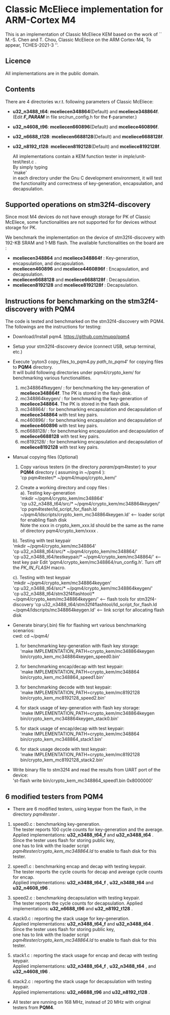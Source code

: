 # Classic McEliece implementation for ARM-Cortex M4

This is an implementation of Classic McEliece KEM based on the work of
`` M.-S. Chen and T. Chou, Classic McEliece on the ARM Cortex-M4, To appear, TCHES-2021-3 ''.


## Licence

All implementations are in the public domain.


## Contents

There are 4 directories w.r.t. following parameters of Classic McEliece:
- **u32_n3488_t64**: **mceliecen348864**(Default) and **mceliece348864f**. (Edit **_F_PARAM_** in file src/run_config.h for the **f**-parameter.)
- **u32_n4608_t96**: **mceliecen660896**(Default) and **mceliece460896f**. 
- **u32_n6688_t128**: **mceliecen6688128**(Default) and **mceliece6688128f**. 
- **u32_n8192_t128**: **mceliecen8192128**(Default) and **mceliece8192128f**. 


  All implementations contain a KEM function tester in *imple*/unit-test/test.c .  
  By simply typing  
  'make'  
  in each directory under the Gnu C development environment, it will test
  the functionality and correctness of key-generation, encapsulation, and decapsulation.  

## Supported operations on stm32f4-discovery

 Since most M4 devices do not have enough storage for PK of Classic McEliece,
 some functionalities are not supported for for devices without storage for PK.


We benchmark the implementation on the device of stm32f4-discovery with 192-KB SRAM and 1-MB flash.
The available functionalities on the board are :
- **mceliecen348864** and **mceliece348864f** : Key-generation, encapsulation, and decapsulation.
- **mceliecen460896** and **mceliece4460896f** : Encapsulation, and decapsulation.
- **mceliecen6688128** and **mceliece6688128f** : Decapsulation.
- **mceliecen8192128** and **mceliece8192128f** : Decapsulation.



## Instructions for benchmarking on the stm32f4-discovery with **PQM4**

The code is tested and benchmarked on the stm32f4-discovery with PQM4.
The followings are the instructions for testing:


- Download/Install pqm4. https://github.com/mupq/pqm4


- Setup your stm32f4-discovery device (connect USB, setup terminal, etc.)


- Execute 'pyton3 copy_files_to_pqm4.py *path_to_pqm4*' for copying files to **PQM4** directory.  
  It will build following directories under pqm4/crypto_kem/ for benchmarking various functionalities.
  1. mc348864fkeygen/ : for benchmarking the key-generation of **mceliece348864f**. The PK is stored in the flash disk.
  2. mc348864keygen/ : for benchmarking the key-generation of **mceliece348864**. The PK is stored in the flash disk.
  3. mc348864/ : for benchmarking encapsulation and decapsulation of **mceliece348864** with test key pairs.
  4. mc460896/ : for benchmarking encapsulation and decapsulation of **mceliece460896** with test key pairs.
  5. mc6688128/ : for benchmarking encapsulation and decapsulation of **mceliece6688128** with test key pairs.
  6. mc8192128/ : for benchmarking encapsulation and decapsulation of **mceliece8192128** with test key pairs.


- Manual copying files (Optional)
  1. Copy various testers (in the directory *param*/pqm4tester) to your **PQM4** directory ( assuming in ~/pqm4 ):  
    'cp pqm4tester/* ~/pqm4/mupq/crypto_kem/'  

  2. Create a working directory and copy files :  
    a). Testing key-generation  
    'mkdir ~/pqm4/crypto_kem/mc348864'  
    'cp u32_n3488_t64/src/* ~/pqm4/crypto_kem/mc348864keygen/'  
    'cp pqm4tester/ld_script_for_flash.ld ~/pqm4/ldscripts/crypto_kem_mc348864keygen.ld' <-- loader script for enabling flash disk  
    Note the xxxx in crypto_kem_xxx.ld should be the same as the name of directory pqm4/crypto_kem/xxxx .   

    b). Testing with test keypair  
    'mkdir ~/pqm4/crypto_kem/mc348864'  
    'cp u32_n3488_t64/src/* ~/pqm4/crypto_kem/mc348864/'  
    'cp u32_n3488_t64/testkeypair/* ~/pqm4/crypto_kem/mc348864/'   <-- test key pair
     Edit 'pqm4/crypto_kem/mc348864/run_config.h'. Turn off the *_PK_IN_FLASH_* macro.

    c). Testing with test keypair  
    'mkdir ~/pqm4/crypto_kem/mc348864keygen'  
    'cp u32_n3488_t64/src/* ~/pqm4/crypto_kem/mc348864keygen/'  
    'cp u32_n3488_t64/stm32f4flashtool/* ~/pqm4/crypto_kem/mc348864keygen/'   <-- flash tools for stm32f4-discovery
    'cp u32_n3488_t64/stm32f4flashtool/ld_script_for_flash.ld ~/pqm4/ldscripts/mc348864keygen.ld'  <-- link script for allocating flash disk


- Generate binary(.bin) file for flashing  wrt various benchmarking scenarios:  
    cwd:   cd ~/pqm4/  
    1. for benchmarking key-generation with flash key storage:  
    'make IMPLEMENTATION_PATH=crypto_kem/mc348864keygen bin/crypto_kem_mc348864keygen_speed0.bin'  
    2. for benchmarking encap/decap with test keypair:  
    'make IMPLEMENTATION_PATH=crypto_kem/mc348864 bin/crypto_kem_mc348864_speed1.bin'  
    3. for benchmarking decode with test keypair:  
    'make IMPLEMENTATION_PATH=crypto_kem/mc8192128 bin/crypto_kem_mc8192128_speed2.bin'  

    4. for stack usage of key-generation with flash key storage:  
    'make IMPLEMENTATION_PATH=crypto_kem/mc348864keygen bin/crypto_kem_mc348864keygen_stack0.bin'  
    5. for stack usage of encap/decap with test keypair:  
    'make IMPLEMENTATION_PATH=crypto_kem/mc348864 bin/crypto_kem_mc348864_stack1.bin'  
    6. for stack usage decode with test keypair:  
    'make IMPLEMENTATION_PATH=crypto_kem/mc8192128 bin/crypto_kem_mc8192128_stack2.bin'  


- Write binary file to stm32f4 and read the results from UART port of the device:  
  'st-flash write bin/crypto_kem_mc348864_speed1.bin 0x8000000'  



## 6 modified testers from **PQM4**
  - There are 6 modified testers, using keypar from the flash, in the directory *pqm4tester* .

  1. speed0.c : benchmarking key-generation.  
     The tester reports 100 cycle counts for key-generation and the average.  
     Applied implementations: **u32_n3488_t64_f** and **u32_n3488_t64** .   
     Since the tester uses flash for storing public key,  
     one has to link with the loader script *pqm4tester/crypto_kem_mc348864.ld* to enable to flash disk for this tester.  

  2. speed1.c : benchmarking encap and decap with testing keypair.  
     The tester reports the cycle counts for decap and  average cycle counts for encap.  
     Applied implementations: **u32_n3488_t64_f** ,  **u32_n3488_t64** and **u32_n4608_t96** .   
      
  3. speed2.c : benchmarking decapsulation with testing keypair.  
     The tester reports the cycle counts for decapsulation. 
     Applied implementations: **u32_n6688_t96** and **u32_n8192_t128** .   

  4. stack0.c : reporting the stack usage for key-generation.  
     Applied implementations: **u32_n3488_t64_f** and **u32_n3488_t64** .   
     Since the tester uses flash for storing public key,  
     one has to link with the loader script *pqm4tester/crypto_kem_mc348864.ld* to enable to flash disk for this tester.  

  5. stack1.c : reporting the stack usage for encap and decap with testing keypair.  
     Applied implementations: **u32_n3488_t64_f** , **u32_n3488_t64** , and **u32_n4608_t96** .   

  6. stack2.c : reporting the stack usage for decapsulation with testing keypair.   
     Applied implementations: **u32_n6688_t96** and **u32_n8192_t128** .   

  - All tester are running on 168 MHz, instead of 20 MHz with original testers from **PQM4**.


